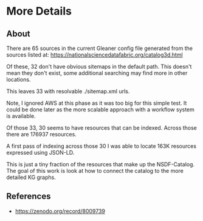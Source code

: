 # More Details


## About

There are 65 sources in the current Gleaner config file generated from the sources listed at: https://nationalsciencedatafabric.org/catalog3d.html

Of these, 32 don't have obvious sitemaps in the default path.  This doesn't mean they don't exist, some additional searching may find more in other locations.

This leaves 33 with resolvable ./sitemap.xml urls.

Note, I ignored AWS at this phase as it was too big for this simple test.  It could be done later as the more scalable approach with a workflow system is available.

Of those 33, 30 seems to have resources that can be indexed. Across those there are 176937 resources.

A first pass of indexing across those 30 I was able to locate 163K resources expressed using JSON-LD.

This is just a tiny fraction of the resources that make up the NSDF-Catalog. The goal of this work is look at how
to connect the catalog to the more detailed KG graphs.


## References

* https://zenodo.org/record/8009739


